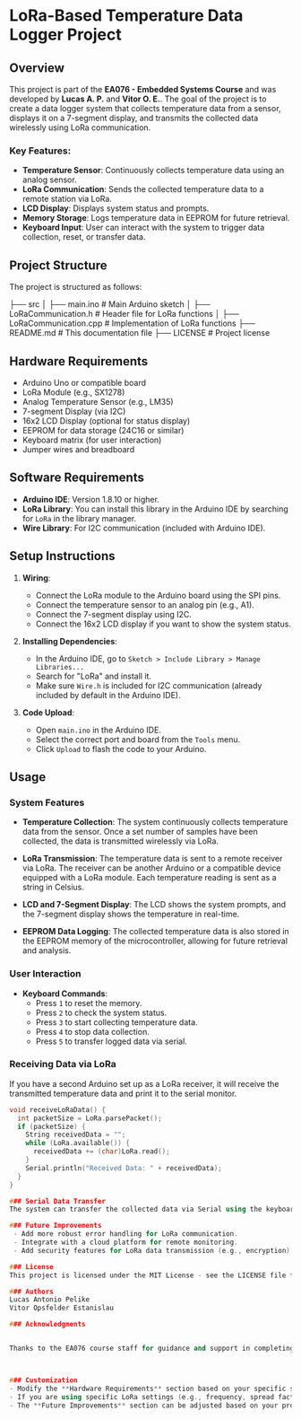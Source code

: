 # LoRa-Based Temperature Data Logger Project

## Overview

This project is part of the **EA076 - Embedded Systems Course** and was developed by **Lucas A. P.** and **Vitor O. E.**. The goal of the project is to create a data logger system that collects temperature data from a sensor, displays it on a 7-segment display, and transmits the collected data wirelessly using LoRa communication.

### Key Features:
- **Temperature Sensor**: Continuously collects temperature data using an analog sensor.
- **LoRa Communication**: Sends the collected temperature data to a remote station via LoRa.
- **LCD Display**: Displays system status and prompts.
- **Memory Storage**: Logs temperature data in EEPROM for future retrieval.
- **Keyboard Input**: User can interact with the system to trigger data collection, reset, or transfer data.

## Project Structure

The project is structured as follows:


├── src │ ├── main.ino # Main Arduino sketch │ ├── LoRaCommunication.h # Header file for LoRa functions │ ├── LoRaCommunication.cpp # Implementation of LoRa functions ├── README.md # This documentation file ├── LICENSE # Project license



## Hardware Requirements

- Arduino Uno or compatible board
- LoRa Module (e.g., SX1278)
- Analog Temperature Sensor (e.g., LM35)
- 7-segment Display (via I2C)
- 16x2 LCD Display (optional for status display)
- EEPROM for data storage (24C16 or similar)
- Keyboard matrix (for user interaction)
- Jumper wires and breadboard

## Software Requirements

- **Arduino IDE**: Version 1.8.10 or higher.
- **LoRa Library**: You can install this library in the Arduino IDE by searching for `LoRa` in the library manager.
- **Wire Library**: For I2C communication (included with Arduino IDE).

## Setup Instructions

1. **Wiring**: 
   - Connect the LoRa module to the Arduino board using the SPI pins.
   - Connect the temperature sensor to an analog pin (e.g., A1).
   - Connect the 7-segment display using I2C.
   - Connect the 16x2 LCD display if you want to show the system status.

2. **Installing Dependencies**:
   - In the Arduino IDE, go to `Sketch > Include Library > Manage Libraries...`
   - Search for "LoRa" and install it.
   - Make sure `Wire.h` is included for I2C communication (already included by default in the Arduino IDE).

3. **Code Upload**:
   - Open `main.ino` in the Arduino IDE.
   - Select the correct port and board from the `Tools` menu.
   - Click `Upload` to flash the code to your Arduino.

## Usage

### System Features

- **Temperature Collection**:
  The system continuously collects temperature data from the sensor. Once a set number of samples have been collected, the data is transmitted wirelessly via LoRa.

- **LoRa Transmission**:
  The temperature data is sent to a remote receiver via LoRa. The receiver can be another Arduino or a compatible device equipped with a LoRa module. Each temperature reading is sent as a string in Celsius.

- **LCD and 7-Segment Display**:
  The LCD shows the system prompts, and the 7-segment display shows the temperature in real-time.

- **EEPROM Data Logging**:
  The collected temperature data is also stored in the EEPROM memory of the microcontroller, allowing for future retrieval and analysis.

### User Interaction

- **Keyboard Commands**:
  - Press `1` to reset the memory.
  - Press `2` to check the system status.
  - Press `3` to start collecting temperature data.
  - Press `4` to stop data collection.
  - Press `5` to transfer logged data via serial.

### Receiving Data via LoRa

If you have a second Arduino set up as a LoRa receiver, it will receive the transmitted temperature data and print it to the serial monitor.

```cpp
void receiveLoRaData() {
  int packetSize = LoRa.parsePacket();
  if (packetSize) {
    String receivedData = "";
    while (LoRa.available()) {
      receivedData += (char)LoRa.read();
    }
    Serial.println("Received Data: " + receivedData);
  }
}

### Serial Data Transfer
The system can transfer the collected data via Serial using the keyboard command. It will send a user-defined number of data points stored in the EEPROM memory.

### Future Improvements
 - Add more robust error handling for LoRa communication.
 - Integrate with a cloud platform for remote monitoring.
 - Add security features for LoRa data transmission (e.g., encryption).

### License
This project is licensed under the MIT License - see the LICENSE file for details.

### Authors
Lucas Antonio Pelike
Vitor Opsfelder Estanislau

### Acknowledgments


Thanks to the EA076 course staff for guidance and support in completing this project.



### Customization
- Modify the **Hardware Requirements** section based on your specific setup.
- If you are using specific LoRa settings (e.g., frequency, spread factor), document them in the **Setup Instructions**.
- The **Future Improvements** section can be adjusted based on your project goals. 

